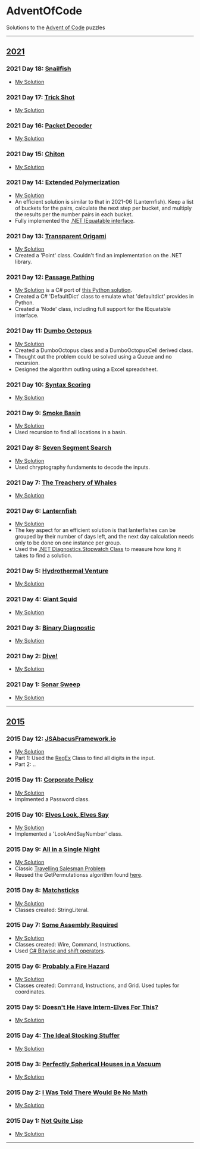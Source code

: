 # AdventOfCode
Solutions to the [Advent of Code](https://adventofcode.com/) puzzles

---
## [2021](https://adventofcode.com/2021)

### 2021 Day 18: [Snailfish](https://adventofcode.com/2021/day/18)

* [My Solution](https://github.com/HashTag42/AdventOfCode/tree/main/2021/2021-18)

### 2021 Day 17: [Trick Shot](https://adventofcode.com/2021/day/17)

* [My Solution](https://github.com/HashTag42/AdventOfCode/tree/main/2021/2021-17)

### 2021 Day 16: [Packet Decoder](https://adventofcode.com/2021/day/16)

* [My Solution](https://github.com/HashTag42/AdventOfCode/tree/main/2021/2021-16)

### 2021 Day 15: [Chiton](https://adventofcode.com/2021/day/15)

* [My Solution](https://github.com/HashTag42/AdventOfCode/tree/main/2021/2021-15)

### 2021 Day 14: [Extended Polymerization](https://adventofcode.com/2021/day/14)

* [My Solution](https://github.com/HashTag42/AdventOfCode/tree/main/2021/2021-13)
* An efficient solution is similar to that in 2021-06 (Lanternfish). Keep a list of buckets for the pairs, calculate the next step per bucket, and multiply the results per the number pairs in each bucket.
* Fully implemented the [.NET IEquatable interface](https://docs.microsoft.com/en-us/dotnet/api/system.iequatable-1.equals).


### 2021 Day 13: [Transparent Origami](https://adventofcode.com/2021/day/13)

* [My Solution](https://github.com/HashTag42/AdventOfCode/tree/main/2021/2021-13)
* Created a 'Point' class. Couldn't find an implementation on the .NET library.

### 2021 Day 12: [Passage Pathing](https://adventofcode.com/2021/day/12)

* [My Solution](https://github.com/HashTag42/AdventOfCode/tree/main/2021/2021-12.cs) is a C# port of [this Python solution](https://old.reddit.com/r/adventofcode/comments/rehj2r/2021_day_12_solutions/ho7x83o/).
* Created a C# 'DefaultDict' class to emulate what 'defaultdict' provides in Python.
* Created a 'Node' class, including full support for the IEquatable interface.

### 2021 Day 11: [Dumbo Octopus](https://adventofcode.com/2021/day/11)

* [My Solution](https://github.com/HashTag42/AdventOfCode/tree/main/2021/2021-11)
* Created a DumboOctopus class and a DumboOctopusCell derived class.
* Thought out the problem could be solved using a Queue and no recursion.
* Designed the algorithm outling using a Excel spreadsheet.

### 2021 Day 10: [Syntax Scoring](https://adventofcode.com/2021/day/10)

* [My Solution](https://github.com/HashTag42/AdventOfCode/tree/main/2021/2021-10)

### 2021 Day 9: [Smoke Basin](https://adventofcode.com/2021/day/9)

* [My Solution](https://github.com/HashTag42/AdventOfCode/tree/main/2021/2021-09)
* Used recursion to find all locations in a basin.

### 2021 Day 8: [Seven Segment Search](https://adventofcode.com/2021/day/8)

* [My Solution](https://github.com/HashTag42/AdventOfCode/tree/main/2021/2021-08)
* Used chryptography fundaments to decode the inputs.

### 2021 Day 7: [The Treachery of Whales](https://adventofcode.com/2021/day/7)

* [My Solution](https://github.com/HashTag42/AdventOfCode/tree/main/2021/2021-07)

### 2021 Day 6: [Lanternfish](https://adventofcode.com/2021/day/6)

* [My Solution](https://github.com/HashTag42/AdventOfCode/tree/main/2021/2021-06)
* The key aspect for an efficient solution is that lanterfishes can be grouped by their number of days left, and the next day calculation needs only to be done on one instance per group.
* Used the [.NET Diagnostics.Stopwatch Class](https://docs.microsoft.com/en-us/dotnet/api/system.diagnostics.stopwatch) to measure how long it takes to find a solution.

### 2021 Day 5: [Hydrothermal Venture](https://adventofcode.com/2021/day/5)

* [My Solution](https://github.com/HashTag42/AdventOfCode/tree/main/2021/2021-05)

### 2021 Day 4: [Giant Squid](https://adventofcode.com/2021/day/4)

* [My Solution](https://github.com/HashTag42/AdventOfCode/tree/main/2021/2021-04)

### 2021 Day 3: [Binary Diagnostic](https://adventofcode.com/2021/day/3)

* [My Solution](https://github.com/HashTag42/AdventOfCode/tree/main/2021/2021-03)

### 2021 Day 2: [Dive!](https://adventofcode.com/2021/day/2)

* [My Solution](https://github.com/HashTag42/AdventOfCode/tree/main/2021/2021-02)

### 2021 Day 1: [ Sonar Sweep](https://adventofcode.com/2021/day/1)

* [My Solution](https://github.com/HashTag42/AdventOfCode/tree/main/2021/2021-01)

---

## [2015](https://adventofcode.com/2015)

### 2015 Day 12: [JSAbacusFramework.io](https://adventofcode.com/2015/day/12)

* [My Solution](https://github.com/HashTag42/AdventOfCode/tree/main/2015/2015-12)
* Part 1: Used the [RegEx](https://docs.microsoft.com/en-us/dotnet/api/system.text.regularexpressions.regex) Class to find all digits in the input.
* Part 2: ..

### 2015 Day 11: [Corporate Policy](https://adventofcode.com/2015/day/11)

* [My Solution](https://github.com/HashTag42/AdventOfCode/tree/main/2015/2015-11)
* Implmented a Password class.

### 2015 Day 10: [Elves Look, Elves Say](https://adventofcode.com/2015/day/10)

* [My Solution](https://github.com/HashTag42/AdventOfCode/tree/main/2015/2015-10)
* Implemented a 'LookAndSayNumber' class.

### 2015 Day 9: [All in a Single Night](https://adventofcode.com/2015/day/9)

* [My Solution](https://github.com/HashTag42/AdventOfCode/tree/main/2015/2015-09)
* Classic [Travelling Salesman Problem](https://en.wikipedia.org/wiki/Travelling_salesman_problem)
* Reused the GetPermutationss algorithm found [here](https://stackoverflow.com/questions/756055/listing-all-permutations-of-a-string-integer).

### 2015 Day 8: [Matchsticks](https://adventofcode.com/2015/day/8)

* [My Solution](https://github.com/HashTag42/AdventOfCode/tree/main/2015/2015-08)
* Classes created: StringLiteral.

### 2015 Day 7: [Some Assembly Required](https://adventofcode.com/2015/day/7)

* [My Solution](https://github.com/HashTag42/AdventOfCode/tree/main/2015/2015-07)
* Classes created: Wire, Command, Instructions.
* Used [C# Bitwise and shift operators](https://docs.microsoft.com/en-us/dotnet/csharp/language-reference/operators/bitwise-and-shift-operators).

### 2015 Day 6: [Probably a Fire Hazard](https://adventofcode.com/2015/day/6)

* [My Solution](https://github.com/HashTag42/AdventOfCode/tree/main/2015/2015-06)
* Classes created: Command, Instructions, and Grid. Used tuples for coordinates.

### 2015 Day 5: [Doesn't He Have Intern-Elves For This?](https://adventofcode.com/2015/day/5)

* [My Solution](https://github.com/HashTag42/AdventOfCode/tree/main/2015/2015-05)

### 2015 Day 4: [The Ideal Stocking Stuffer](https://adventofcode.com/2015/day/4)

* [My Solution](https://github.com/HashTag42/AdventOfCode/tree/main/2015/2015-04)

### 2015 Day 3: [Perfectly Spherical Houses in a Vacuum](https://adventofcode.com/2015/day/3)

* [My Solution](https://github.com/HashTag42/AdventOfCode/tree/main/2015/2015-03)

### 2015 Day 2: [I Was Told There Would Be No Math](https://adventofcode.com/2015/day/2)

* [My Solution](https://github.com/HashTag42/AdventOfCode/tree/main/2015/2015-02)

### 2015 Day 1: [Not Quite Lisp](https://adventofcode.com/2015/day/1)

* [My Solution](https://github.com/HashTag42/AdventOfCode/tree/main/2015/2015-01)

___